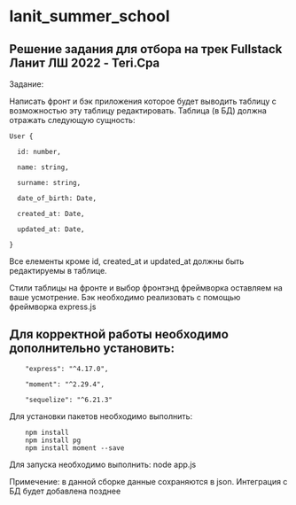 # lanit_summer_school

## Решение задания для отбора на трек Fullstack Ланит ЛШ 2022 - Teri.Cpa

Задание: 

Написать фронт и бэк приложения которое будет выводить таблицу с возможностью эту таблицу редактировать.
Таблица (в БД) должна отражать следующую сущность:
    
    User {

      id: number,

      name: string,

      surname: string,

      date_of_birth: Date,

      created_at: Date,

      updated_at: Date,

    }

Все елементы кроме id, created_at и updated_at должны быть редактируемы в таблице.

Стили таблицы на фронте и выбор фронтэнд фреймворка оставляем на ваше усмотрение.
Бэк необходимо реализовать с помощью фреймворка express.js


Для корректной работы необходимо дополнительно установить: 
----
        "express": "^4.17.0",

        "moment": "^2.29.4",
        
        "sequelize": "^6.21.3"

Для установки пакетов необходимо выполнить: 

        npm install 
        npm install pg
        npm install moment --save
        

Для запуска необходимо выполнить: node app.js

Примечение: в данной сборке данные сохраняются в json. Интеграция с БД будет добавлена позднее 
